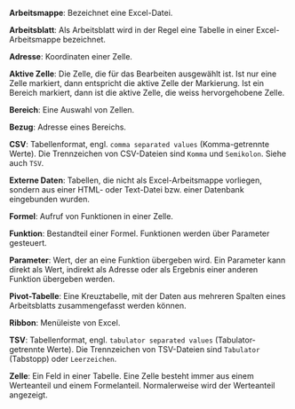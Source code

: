 **Arbeitsmappe**: Bezeichnet eine Excel-Datei.

**Arbeitsblatt**: Als Arbeitsblatt wird in der Regel eine Tabelle in einer Excel-Arbeitsmappe bezeichnet. 

**Adresse**: Koordinaten einer Zelle.

**Aktive Zelle**: Die Zelle, die für das Bearbeiten ausgewählt ist. Ist nur eine Zelle markiert, dann entspricht die aktive Zelle der Markierung. Ist ein Bereich markiert, dann ist die aktive Zelle, die weiss hervorgehobene Zelle.

**Bereich**: Eine Auswahl von Zellen.

**Bezug**: Adresse eines Bereichs.

**CSV**: Tabellenformat, engl. ``comma separated values`` (Komma-getrennte Werte). Die Trennzeichen von CSV-Dateien sind ``Komma`` und ``Semikolon``. Siehe auch ``TSV``.

**Externe Daten**: Tabellen, die nicht als Excel-Arbeitsmappe vorliegen, sondern aus einer HTML- oder Text-Datei bzw. einer Datenbank eingebunden wurden.

**Formel**: Aufruf von Funktionen in einer Zelle. 

**Funktion**: Bestandteil einer Formel. Funktionen werden über Parameter gesteuert. 

**Parameter**: Wert, der an eine Funktion übergeben wird. Ein Parameter kann direkt als Wert, indirekt als Adresse oder als Ergebnis einer anderen Funktion übergeben werden. 

**Pivot-Tabelle**: Eine Kreuztabelle, mit der Daten aus mehreren Spalten eines Arbeitsblatts zusammengefasst werden können.

**Ribbon**: Menüleiste von Excel. 

**TSV**: Tabellenformat, engl. ``tabulator separated values`` (Tabulator-getrennte Werte). Die Trennzeichen von TSV-Dateien sind ``Tabulator`` (Tabstopp) oder ``Leerzeichen``. 

**Zelle**: Ein Feld in einer Tabelle. Eine Zelle besteht immer aus einem Werteanteil und einem Formelanteil. Normalerweise wird der Werteanteil angezeigt. 